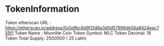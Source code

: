 # TokenInformation
Token etherscan URL  : https://etherscan.io/address/0x5dfbc6d9f2fd6a3d0d57998db56a8424eac755f1 
Token Name : Moonlite Coin
Token Symbol: MLC
Token Decimal: 18
Token Total Supply: 2500000 ( 25 Lakh)

